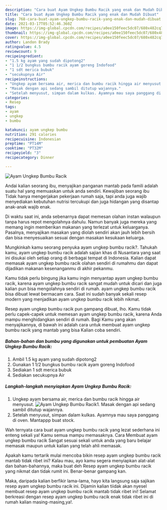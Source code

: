 ```yaml
---
description: "Cara buat Ayam Ungkep Bumbu Racik yang enak dan Mudah Dibuat"
title: "Cara buat Ayam Ungkep Bumbu Racik yang enak dan Mudah Dibuat"
slug: 768-cara-buat-ayam-ungkep-bumbu-racik-yang-enak-dan-mudah-dibuat
date: 2021-03-17T05:52:46.360Z
image: https://img-global.cpcdn.com/recipes/a0ee150feec5dc07/680x482cq70/ayam-ungkep-bumbu-racik-foto-resep-utama.jpg
thumbnail: https://img-global.cpcdn.com/recipes/a0ee150feec5dc07/680x482cq70/ayam-ungkep-bumbu-racik-foto-resep-utama.jpg
cover: https://img-global.cpcdn.com/recipes/a0ee150feec5dc07/680x482cq70/ayam-ungkep-bumbu-racik-foto-resep-utama.jpg
author: Landon Brady
ratingvalue: 4.5
reviewcount: 9
recipeingredient:
- "1.5 kg ayam yang sudah dipotong2"
- "1 1/2 bungkus bumbu racik ayam goreng Indofood"
- "1 sdt merica bubuk"
- "secukupnya Air"
recipeinstructions:
- "Ungkep ayam bersama air, merica dan bumbu racik hingga air menyusut."
- "Masak dengan api sedang sambil ditutup wajannya."
- "Setelah menyusut, simpan dalam kulkas. Ayamnya mau saya panggang di oven. Mantappp buat stock."
categories:
- Resep
tags:
- ayam
- ungkep
- bumbu

katakunci: ayam ungkep bumbu 
nutrition: 291 calories
recipecuisine: Indonesian
preptime: "PT14M"
cooktime: "PT32M"
recipeyield: "3"
recipecategory: Dinner

---
```



![Ayam Ungkep Bumbu Racik](https://img-global.cpcdn.com/recipes/a0ee150feec5dc07/680x482cq70/ayam-ungkep-bumbu-racik-foto-resep-utama.jpg)

Andai kalian seorang ibu, menyajikan panganan mantab pada famili adalah suatu hal yang memuaskan untuk anda sendiri. Kewajiban seorang ibu Tidak hanya mengerjakan pekerjaan rumah saja, tapi anda juga wajib menyediakan kebutuhan nutrisi tercukupi dan juga hidangan yang disantap anak-anak wajib enak.

Di waktu  saat ini, anda sebenarnya dapat memesan olahan instan walaupun tanpa harus repot mengolahnya dahulu. Namun banyak juga mereka yang memang ingin memberikan makanan yang terlezat untuk keluarganya. Pasalnya, menyajikan masakan yang diolah sendiri akan jauh lebih bersih dan bisa menyesuaikan sesuai dengan masakan kesukaan keluarga. 



Mungkinkah kamu seorang penyuka ayam ungkep bumbu racik?. Tahukah kamu, ayam ungkep bumbu racik adalah sajian khas di Nusantara yang saat ini disukai oleh setiap orang di berbagai tempat di Indonesia. Kalian dapat memasak ayam ungkep bumbu racik olahan sendiri di rumahmu dan dapat dijadikan makanan kesenanganmu di akhir pekanmu.

Kamu tidak perlu bingung jika kamu ingin menyantap ayam ungkep bumbu racik, karena ayam ungkep bumbu racik sangat mudah untuk dicari dan juga kalian pun bisa mengolahnya sendiri di rumah. ayam ungkep bumbu racik bisa dibuat lewat bermacam cara. Saat ini sudah banyak sekali resep modern yang menjadikan ayam ungkep bumbu racik lebih nikmat.

Resep ayam ungkep bumbu racik pun gampang dibuat, lho. Kamu tidak perlu capek-capek untuk memesan ayam ungkep bumbu racik, karena Anda mampu menghidangkan sendiri di rumah. Bagi Kamu yang akan menyajikannya, di bawah ini adalah cara untuk membuat ayam ungkep bumbu racik yang mantab yang bisa Kalian coba sendiri.

<!--inarticleads1-->

##### Bahan-bahan dan bumbu yang digunakan untuk pembuatan Ayam Ungkep Bumbu Racik:

1. Ambil 1.5 kg ayam yang sudah dipotong2
1. Gunakan 1 1/2 bungkus bumbu racik ayam goreng Indofood
1. Sediakan 1 sdt merica bubuk
1. Sediakan secukupnya Air




<!--inarticleads2-->

##### Langkah-langkah menyiapkan Ayam Ungkep Bumbu Racik:

1. Ungkep ayam bersama air, merica dan bumbu racik hingga air menyusut.
<img src="https://img-global.cpcdn.com/steps/d1c7731e452f28c6/160x128cq70/ayam-ungkep-bumbu-racik-langkah-memasak-1-foto.jpg" alt="Ayam Ungkep Bumbu Racik">1. Masak dengan api sedang sambil ditutup wajannya.
1. Setelah menyusut, simpan dalam kulkas. Ayamnya mau saya panggang di oven. Mantappp buat stock.




Wah ternyata cara buat ayam ungkep bumbu racik yang lezat sederhana ini enteng sekali ya! Kamu semua mampu memasaknya. Cara Membuat ayam ungkep bumbu racik Sangat sesuai sekali untuk anda yang baru belajar memasak maupun untuk kalian yang telah ahli memasak.

Apakah kamu tertarik mulai mencoba bikin resep ayam ungkep bumbu racik mantab tidak ribet ini? Kalau mau, ayo kamu segera menyiapkan alat-alat dan bahan-bahannya, maka buat deh Resep ayam ungkep bumbu racik yang nikmat dan tidak rumit ini. Benar-benar gampang kan. 

Maka, daripada kalian berfikir lama-lama, hayo kita langsung saja sajikan resep ayam ungkep bumbu racik ini. Dijamin kalian tiidak akan nyesel membuat resep ayam ungkep bumbu racik mantab tidak ribet ini! Selamat berkreasi dengan resep ayam ungkep bumbu racik enak tidak ribet ini di rumah kalian masing-masing,ya!.

